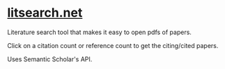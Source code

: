 # [litsearch.net](https://litsearch.net)
Literature search tool that makes it easy to open pdfs of papers.

Click on a citation count or reference count to get the citing/cited papers.

Uses Semantic Scholar's API.


